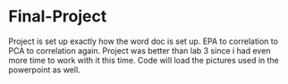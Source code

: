 # Final-Project
Project is set up exactly how the word doc is set up. EPA to correlation to PCA to correlation again.
Project was better than lab 3 since i had even more time to work with it this time. Code will load the pictures used in the powerpoint as well.
